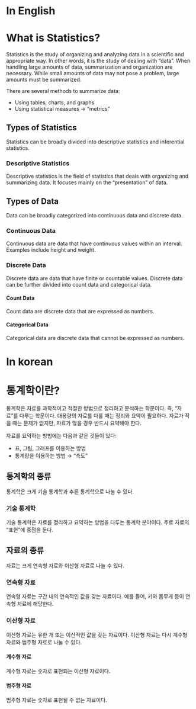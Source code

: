 # In English
# What is Statistics?

Statistics is the study of organizing and analyzing data in a scientific and appropriate way. In other words, it is the study of dealing with “data”. When handling large amounts of data, summarization and organization are necessary. While small amounts of data may not pose a problem, large amounts must be summarized.

There are several methods to summarize data:
- Using tables, charts, and graphs
- Using statistical measures → “metrics”

## Types of Statistics

Statistics can be broadly divided into descriptive statistics and inferential statistics.

### Descriptive Statistics
Descriptive statistics is the field of statistics that deals with organizing and summarizing data. It focuses mainly on the “presentation” of data.

## Types of Data

Data can be broadly categorized into continuous data and discrete data.

### Continuous Data
Continuous data are data that have continuous values within an interval. Examples include height and weight.

### Discrete Data
Discrete data are data that have finite or countable values. Discrete data can be further divided into count data and categorical data.

#### Count Data
Count data are discrete data that are expressed as numbers.

#### Categorical Data
Categorical data are discrete data that cannot be expressed as numbers.



# In korean
# 통계학이란?

통계학은 자료를 과학적이고 적절한 방법으로 정리하고 분석하는 학문이다. 즉, “자료”를 다루는 학문이다. 대용량의 자료를 다룰 때는 정리와 요약이 필요하다. 자료가 작을 때는 문제가 없지만, 자료가 많을 경우 반드시 요약해야 한다.

자료를 요약하는 방법에는 다음과 같은 것들이 있다:
- 표, 그림, 그래프를 이용하는 방법
- 통계량을 이용하는 방법 → “측도”

## 통계학의 종류

통계학은 크게 기술 통계학과 추론 통계학으로 나눌 수 있다.

### 기술 통계학
기술 통계학은 자료를 정리하고 요약하는 방법을 다루는 통계학 분야이다. 주로 자료의 “표현”에 중점을 둔다.

## 자료의 종류

자료는 크게 연속형 자료와 이산형 자료로 나눌 수 있다.

### 연속형 자료
연속형 자료는 구간 내의 연속적인 값을 갖는 자료이다. 예를 들어, 키와 몸무게 등이 연속형 자료에 해당한다.

### 이산형 자료
이산형 자료는 유한 개 또는 이산적인 값을 갖는 자료이다. 이산형 자료는 다시 계수형 자료와 범주형 자료로 나눌 수 있다.

#### 계수형 자료
계수형 자료는 숫자로 표현되는 이산형 자료이다.

#### 범주형 자료
범주형 자료는 숫자로 표현될 수 없는 자료이다.

